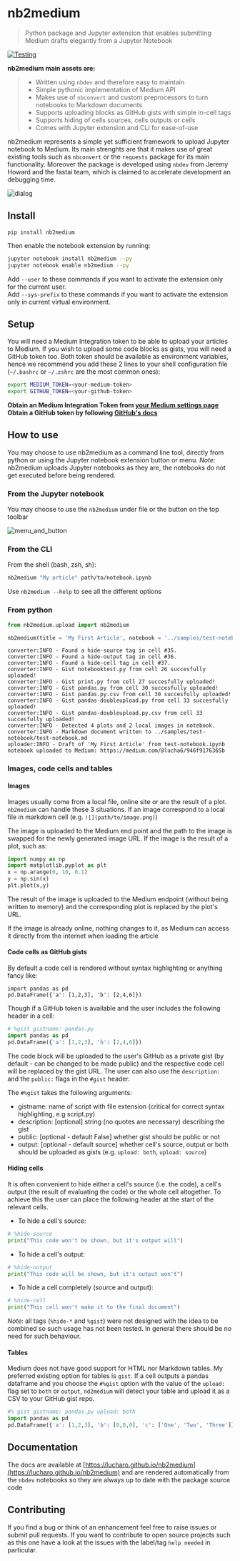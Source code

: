 # nb2medium
> Python package and Jupyter extension that enables submitting Medium drafts elegantly from a Jupyter Notebook


[![Testing](https://github.com/lucharo/nb2medium/actions/workflows/main.yml/badge.svg)](https://github.com/lucharo/nb2medium/actions/workflows/main.yml)

**nb2medium main assets are:** 

> * Written using `nbdev` and therefore easy to maintain 
> * Simple pythonic implementation of Medium API
> * Makes use of `nbconvert` and custom preprocessors to turn notebooks to Markdown documents
> * Supports uploading blocks as GitHub gists with simple in-cell tags
> * Supports hiding of cells sources, cells outputs or cells
> * Comes with Jupyter extension and CLI for ease-of-use

nb2medium represents a simple yet sufficient framework to upload Jupyter notebook to Medium. Its main strenghts are that it makes use of great existing tools such as `nbconvert` or the `requests` package for its main functionality. Moreover the package is developed using `nbdev` from Jeremy Howard and the fastai team, which is claimed to accelerate development an debugging time.

![dialog](https://user-images.githubusercontent.com/47890755/110972057-7b5abb00-8353-11eb-8ddb-21e09dd78ccf.png)

## Install

`pip install nb2medium`

Then enable the notebook extension by running:
```bash
jupyter notebook install nb2medium --py
jupyter notebook enable nb2medium --py
```
Add `--user` to these commands if you want to activate the extension only for the current user.\
Add `--sys-prefix` to these commands if you want to activate the extension only in current virtual environment.

## Setup

You will need a Medium Integration token to be able to upload your articles to Medium. If you wish to upload some code blocks as gists, you will need a GitHub token too.
Both token should be available as environment variables, hence we recommend you add these 2 lines to your shell configuration file (`~/.bashrc` or `~/.zshrc` are the most common ones):
```bash
export MEDIUM_TOKEN=<your-medium-token>
export GITHUB_TOKEN=<your-github-token>
```

**Obtain an Medium Integration Token from [your Medium settings page](https://medium.com/me/settings)\
Obtain a GitHub token by following [GitHub's docs](https://docs.github.com/en/github/authenticating-to-github/creating-a-personal-access-token)**

## How to use

You may choose to use nb2medium as a command line tool, directly from python or using the Jupyter notebook extension button or menu. _Note:_ nb2medium uploads Jupyter notebooks as they are, the notebooks do not get executed before being rendered.

### From the Jupyter notebook

You may choose to use the `nb2medium` under file or the button on the top toolbar

![menu_and_button](https://user-images.githubusercontent.com/47890755/110972060-7c8be800-8353-11eb-92cd-51d1fb746faf.png)

### From the CLI

From the shell (bash, zsh, sh):
```bash
nb2medium "My article" path/to/notebook.ipynb
```
Use `nb2medium --help` to see all the different options

### From python

```python
from nb2medium.upload import nb2medium

nb2medium(title = 'My First Article', notebook = '../samples/test-notebook.ipynb');
```

    converter:INFO - Found a hide-source tag in cell #35.
    converter:INFO - Found a hide-output tag in cell #36.
    converter:INFO - Found a hide-cell tag in cell #37.
    converter:INFO - Gist notebooktest.py from cell 26 succesfully uploaded!
    converter:INFO - Gist print.py from cell 27 succesfully uploaded!
    converter:INFO - Gist pandas.py from cell 30 succesfully uploaded!
    converter:INFO - Gist pandas.py.csv from cell 30 succesfully uploaded!
    converter:INFO - Gist pandas-doubleupload.py from cell 33 succesfully uploaded!
    converter:INFO - Gist pandas-doubleupload.py.csv from cell 33 succesfully uploaded!
    converter:INFO - Detected 4 plots and 2 local images in notebook.
    converter:INFO - Markdown document written to ../samples/test-notebook/test-notebook.md
    uploader:INFO - Draft of 'My First Article' from test-notebook.ipynb notebook uploaded to Medium: https://medium.com/@lucha6/946f9176365b


### Images, code cells and tables

#### Images

Images usually come from a local file, online site or are the result of a plot. `nb2medium` can handle these 3 situations. If an image correspond to a local file in markdown cell (e.g. `![](path/to/image.png)`)

The image is uploaded to the Medium end point and the path to the image is swapped for the newly generated image URL.
If the image is the result of a plot, such as:
```python
import numpy as np
import matplotlib.pyplot as plt
x = np.arange(0, 10, 0.1)
y = np.sin(x)
plt.plot(x,y)
```
The result of the image is uploaded to the Medium endpoint (without being written to memory) and the corresponding plot is replaced by the plot's URL.

If the image is already online, nothing changes to it, as Medium can access it directly from the internet when loading the article

#### Code cells as GitHub gists

By default a code cell is rendered without syntax highlighting or anything fancy like:
```
import pandas as pd
pd.DataFrame({'a': [1,2,3], 'b': [2,4,6]})
```
Though if a GitHub token is available and the user includes the following header in a cell:
```python
# %gist gistname: pandas.py
import pandas as pd
pd.DataFrame({'a': [1,2,3], 'b': [2,4,6]})
```
The code block will be uploaded to the user's GitHub as a private gist (by default - can be changed to be made public) and the respective code cell will be replaced by the gist URL. The user can also use the `description:` and the `public:` flags in the `#gist` header.

The `#%gist` takes the following arguments:

* gistname: name of script with file extension (critical for correct syntax highlighting, e.g script.py)
* description: [optional] string (no quotes are necessary) describing the gist
* public: [optional - default False] whether gist should be public or not
* output: [optional - default source] whether cell's source, output or both should be uploaded as gists (e.g. `upload: both`, `upload: source`)

#### Hiding cells

It is often convenient to hide either a cell's source (i.e. the code), a cell's output (the result of evaluating the code) or the whole cell altogether. To achieve this the user can place the following header at the start of the relevant cells.
* To hide a cell's source:
```python
# %hide-source
print("This code won't be shown, but it's output will")
```
* To hide a cell's output:
```python
# %hide-output
print("This code will be shown, but it's output won't")
```
* To hide a cell completely (source and output):
```python
# %hide-cell
print("This cell won't make it to the final document")
```

_Note:_ all tags (`%hide-*` and `%gist`) were not designed with the idea to be combined so such usage has not been tested. In general there should be no need for such behaviour.

#### Tables

Medium does not have good support for HTML nor Markdown tables. My preferred existing option for tables is `gist`. If a cell outputs a pandas dataframe and you choose the `#%gist` option with the value of the `upload:` flag set to `both` or `output`, `nd2medium` will detect your table and upload it as a CSV to your GitHub gist repo.
```python
#% gist gistname: pandas.py upload: both
import pandas as pd
pd.DataFrame({'a': [1,2,3], 'b': [0,0,0], 'c': ['One', 'Two', 'Three']})
```

## Documentation

The docs are available at [https://lucharo.github.io/nb2medium](https://lucharo.github.io/nb2medium) and are rendered automatically from the `nbdev` notebooks so they are always up to date with the package source code

## Contributing

If you find a bug or think of an enhancement feel free to raise issues or submit pull requests. If you want to contribute to open source projects such as this one have a look at the issues with the label/tag `help needed` in particular.
